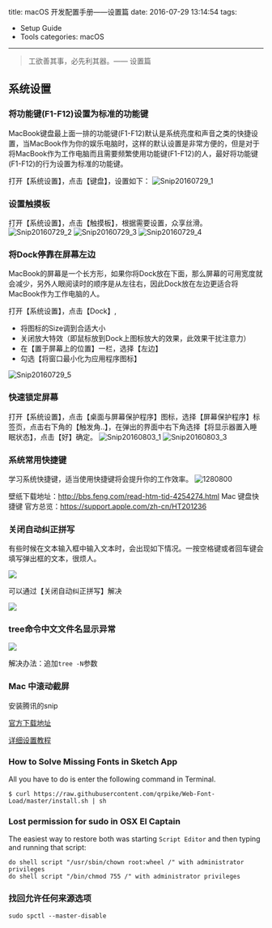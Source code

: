 title: macOS 开发配置手册——设置篇
date: 2016-07-29 13:14:54
tags:
- Setup Guide
- Tools
categories: macOS
---

> 工欲善其事，必先利其器。—— 设置篇

<!-- more -->

## 系统设置

### 将功能键(F1-F12)设置为标准的功能键

MacBook键盘最上面一排的功能键(F1-F12)默认是系统亮度和声音之类的快捷设置，当MacBook作为你的娱乐电脑时，这样的默认设置是非常方便的，但是对于将MacBook作为工作电脑而且需要频繁使用功能键(F1-F12)的人，最好将功能键(F1-F12)的行为设置为标准的功能键。

打开【系统设置】，点击【键盘】，设置如下：
![Snip20160729_1](http://7xooko.com1.z0.glb.clouddn.com/2016-08-03-Snip20160729_1.png)


### 设置触摸板

打开【系统设置】，点击【触摸板】，根据需要设置，众享丝滑。
![Snip20160729_2](http://7xooko.com1.z0.glb.clouddn.com/2016-08-03-Snip20160729_2.png)
![Snip20160729_3](http://7xooko.com1.z0.glb.clouddn.com/2016-08-03-Snip20160729_3.png)
![Snip20160729_4](http://7xooko.com1.z0.glb.clouddn.com/2016-08-03-Snip20160729_4.png)
### 将Dock停靠在屏幕左边

MacBook的屏幕是一个长方形，如果你将Dock放在下面，那么屏幕的可用宽度就会减少，另外人眼阅读时的顺序是从左往右，因此Dock放在左边更适合将MacBook作为工作电脑的人。

打开【系统设置】，点击【Dock】,

- 将图标的Size调到合适大小
- 关闭放大特效（即鼠标放到Dock上图标放大的效果，此效果干扰注意力）
- 在【置于屏幕上的位置】一栏，选择【左边】
- 勾选【将窗口最小化为应用程序图标】

![Snip20160729_5](http://7xooko.com1.z0.glb.clouddn.com/2016-08-03-Snip20160729_5.png)
### 快速锁定屏幕

打开【系统设置】，点击【桌面与屏幕保护程序】图标，选择【屏幕保护程序】标签页，点击右下角的【触发角..】，在弹出的界面中右下角选择【将显示器置入睡眠状态】，点击【好】确定。
![Snip20160803_1](http://7xooko.com1.z0.glb.clouddn.com/2016-08-03-Snip20160803_1.png)
![Snip20160803_3](http://7xooko.com1.z0.glb.clouddn.com/2016-08-03-Snip20160803_3.png)

### 系统常用快捷键

学习系统快捷键，适当使用快捷键将会提升你的工作效率。
![1280800](http://7xooko.com1.z0.glb.clouddn.com/2016-08-03-1280800.png)

壁纸下载地址：<http://bbs.feng.com/read-htm-tid-4254274.html>
Mac 键盘快捷键 官方总览：<https://support.apple.com/zh-cn/HT201236>

### 关闭自动纠正拼写

有些时候在文本输入框中输入文本时，会出现如下情况。一按空格键或者回车键会填写弹出框的文本，很烦人。

![](http://7vzrbk.com1.z0.glb.clouddn.com/ghost/content/images/2015/10/QQ20151025-0-2x.png)

可以通过【关闭自动纠正拼写】解决

![](http://7vzrbk.com1.z0.glb.clouddn.com/ghost/content/images/2015/10/QQ20151024-0-2x.png)

### tree命令中文文件名显示异常

![](http://7xooko.com1.z0.glb.clouddn.com/QQ20160123-0@2x.png)

解决办法：追加`tree -N`参数

### Mac 中滚动截屏

安装腾讯的snip

[官方下载地址](http://www.snip.qq.com)

[详细设置教程](http://jingyan.baidu.com/article/fec4bce2458d03f2618d8b8e.html)

### How to Solve Missing Fonts in Sketch App

All you have to do is enter the following command in Terminal.

`$ curl https://raw.githubusercontent.com/qrpike/Web-Font-Load/master/install.sh | sh`

### Lost permission for sudo in OSX El Captain

The easiest way to restore both was starting `Script Editor` and then typing and running that script:

```
do shell script "/usr/sbin/chown root:wheel /" with administrator privileges
do shell script "/bin/chmod 755 /" with administrator privileges
```

### 找回允许任何来源选项

```
sudo spctl --master-disable
```


